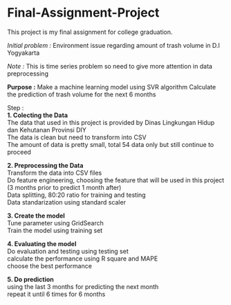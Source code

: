 # Final-Assignment-Project
This project is my final assignment for college graduation.

*Initial problem :*
Environment issue regarding amount of trash volume in D.I Yogyakarta

*Note :*
This is time series problem so need to give more attention in data preprocessing

**Purpose :** 
Make a machine learning model using SVR algorithm
Calculate the prediction of trash volume for the next 6 months

Step : <br />
**1. Colecting the Data** <br />
   The data that used in this project is provided by Dinas Lingkungan Hidup dan Kehutanan Provinsi DIY <br />
   The data is clean but need to transform into CSV <br />
   The amount of data is pretty small, total 54 data only but still continue to proceed <br />

**2. Preprocessing the Data** <br />
   Transform the data into CSV files <br />
   Do feature engineering, choosing the feature that will be used in this project (3 months prior to predict 1 month after) <br />
   Data splitting, 80:20 ratio for training and testing <br />
   Data standarization using standard scaler <br />

**3. Create the model** <br />
   Tune parameter using GridSearch <br />
   Train the model using training set <br />

**4. Evaluating the model** <br />
   Do evaluation and testing using testing set <br />
   calculate the performance using R square and MAPE <br />
   choose the best performance <br />

**5. Do prediction** <br />
   using the last 3 months for predicting the next month <br />
   repeat it until 6 times for 6 months <br />
   
